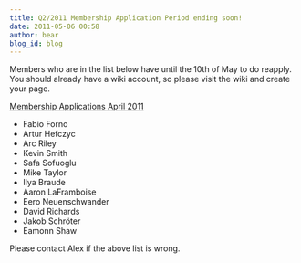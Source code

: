 ```yaml
---
title: Q2/2011 Membership Application Period ending soon!
date: 2011-05-06 00:58
author: bear
blog_id: blog
---
```


Members who are in the list below have until the 10th of May to do reapply. You should already have a wiki account, so please visit the wiki and create your page.

[Membership Applications April 2011](http://wiki.xmpp.org/web/Membership_Applications_April_2011)

-   Fabio Forno
-   Artur Hefczyc
-   Arc Riley
-   Kevin Smith
-   Safa Sofuoglu
-   Mike Taylor
-   Ilya Braude
-   Aaron LaFramboise
-   Eero Neuenschwander
-   David Richards
-   Jakob Schröter
-   Eamonn Shaw

Please contact Alex if the above list is wrong.
